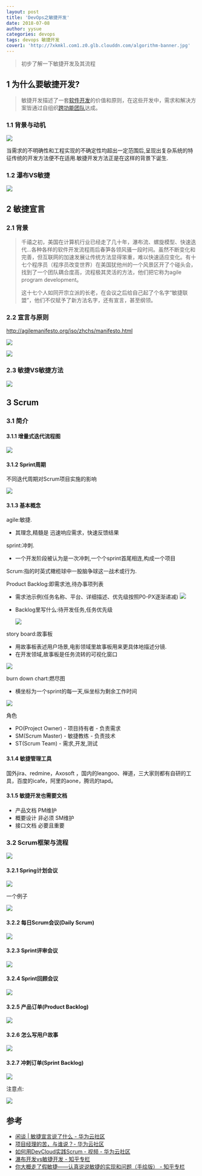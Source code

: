 ```yaml
---
layout: post
title: 'DevOps之敏捷开发'
date: 2018-07-08
author: yysue
categories: devops
tags: devops 敏捷开发
cover1: 'http://7xkmkl.com1.z0.glb.clouddn.com/algorithm-banner.jpg'
---
```


> 初步了解一下敏捷开发及其流程

## 1 为什么要敏捷开发?

> 敏捷开发描述了一套[软件开发](https://zh.wikipedia.org/wiki/%E8%BB%9F%E4%BB%B6%E9%96%8B%E7%99%BC)的价值和原则，在这些开发中，需求和解决方案皆通过自组织[跨功能团队](https://zh.wikipedia.org/wiki/%E4%BA%A4%E5%8F%89%E5%8A%9F%E8%83%BD%E5%B7%A5%E4%BD%9C%E5%B0%8F%E7%BB%84)达成。

### 1.1 背景与动机

![](http://7xkmkl.com1.z0.glb.clouddn.com/1500519974_5430.jpg)

当需求的不明确性和工程实现的不确定性均超出一定范围后,呈现出复杂系统的特征传统的开发方法便不在适用.敏捷开发方法正是在这样的背景下诞生.

### 1.2 瀑布VS敏捷

![](http://7xkmkl.com1.z0.glb.clouddn.com/20180708.png)

## 2 敏捷宣言

### 2.1 背景

> 千禧之初，美国在计算机行业已经走了几十年，瀑布流、螺旋模型、快速迭代...各种各样的软件开发流程雨后春笋各领风骚一段时间。虽然不断变化和完善，但互联网的加速发展让传统方法显得笨重，难以快速适应变化。有十七个程序员（程序员改变世界）在美国犹他州的一个风景区开了个碰头会，找到了一个团队耦合度高，流程极其灵活的方法，他们把它称为agile program development。
>
> 这十七个人如同开宗立派的长老，在会议之后给自己起了个名字“敏捷联盟”，他们不仅赋予了新方法名字，还有宣言，甚至纲领。

### 2.2 宣言与原则

http://agilemanifesto.org/iso/zhchs/manifesto.html

![](http://7xkmkl.com1.z0.glb.clouddn.com/xuanyan.jpg)

![](http://7xkmkl.com1.z0.glb.clouddn.com/yuanze.jpg)

### 2.3 敏捷VS敏捷方法

![](http://7xkmkl.com1.z0.glb.clouddn.com/Jietu20180708-102838.jpg)



## 3 Scrum

### 3.1 简介

#### 3.1.1 增量式迭代流程图

![](http://7xkmkl.com1.z0.glb.clouddn.com/Jietu20180708-101633.jpg)

#### 3.1.2 Sprint周期

不同迭代周期对Scrum项目实施的影响

![](http://7xkmkl.com1.z0.glb.clouddn.com/Jietu20180708-103455.jpg)

#### 3.1.3 基本概念

agile:敏捷.

- 其理念,精髓是 迅速响应需求，快速反馈结果

sprint:冲刺.

- 一个开发阶段被认为是一次冲刺,一个个sprint首尾相连,构成一个项目

Scrum:指的时英式橄榄球中一股脑争球这一战术或行为.

Product Backlog:即需求池,待办事项列表

- 需求池示例(任务名称、平台、详细描述、优先级按照P0-PX逐渐递减)
  ![](http://7xkmkl.com1.z0.glb.clouddn.com/agile-backlog0.jpg)

- Backlog里写什么:待开发任务,任务优先级

  ![](http://7xkmkl.com1.z0.glb.clouddn.com/agile-backlog1.jpg)

story board:故事板

- 用故事板表述用户场景,电影领域里故事板用来更具体地描述分镜.
- 在开发领域,故事板是任务流转的可视化窗口

![](http://7xkmkl.com1.z0.glb.clouddn.com/agile-board.jpg)

burn down chart:燃尽图

- 横坐标为一个sprint的每一天,纵坐标为剩余工作时间

![](http://7xkmkl.com1.z0.glb.clouddn.com/agile-burt.jpg)

角色

- PO(Project Owner) - 项目持有者 - 负责需求
- SM(Scrum Master) - 敏捷教练 - 负责技术
- ST(Scrum Team) - 需求,开发,测试

#### 3.1.4 敏捷管理工具

国外jira、redmine，Axosoft ，国内的leangoo、禅道，三大家则都有自研的工具，百度的icafe，阿里的aone，腾讯的tapd。

#### 3.1.5 敏捷开发也需要文档

- 产品文档 PM维护
- 概要设计 非必须 SM维护
- 接口文档  必要且重要

### 3.2 Scrum框架与流程

![](http://7xkmkl.com1.z0.glb.clouddn.com/agile-01.jpg)

#### 3.2.1 Spring计划会议

![](http://7xkmkl.com1.z0.glb.clouddn.com/Jietu20180708-104309.jpg)

一个例子

![](http://7xkmkl.com1.z0.glb.clouddn.com/Jietu20180708-104333.jpg)

#### 3.2.2 每日Scrum会议(Daily Scrum)

![](http://7xkmkl.com1.z0.glb.clouddn.com/Jietu20180708-104456.jpg)

#### 3.2.3 Sprint评审会议

![](http://7xkmkl.com1.z0.glb.clouddn.com/Jietu20180708-111519.jpg)

#### 3.2.4 Sprint回顾会议

![](http://7xkmkl.com1.z0.glb.clouddn.com/Jietu20180708-104542.jpg)

#### 3.2.5 产品订单(Product Backlog)

![](http://7xkmkl.com1.z0.glb.clouddn.com/agile-backlog3.jpg)

#### 3.2.6 怎么写用户故事

![](http://7xkmkl.com1.z0.glb.clouddn.com/Jietu20180708-104821.jpg)

#### 3.2.7 冲刺订单(Sprint Backlog)

![](http://7xkmkl.com1.z0.glb.clouddn.com/Jietu20180708-104941.jpg)

注意点:

![](http://7xkmkl.com1.z0.glb.clouddn.com/Jietu20180708-105039.jpg)

## 参考

- [闲谈 | 敏捷宣言说了什么 - 华为云社区](https://bbs.huaweicloud.com/blogs/17d8e9c8808f11e7b8317ca23e93a891)
- [项目经理的苦，与谁说？- 华为云社区](https://bbs.huaweicloud.com/blogs/dda068c76cf811e7b8317ca23e93a891)
- [如何用DevCloud实践Scrum - 视频 - 华为云社区](https://bbs.huaweicloud.com/videos/766340769ce611e7b8317ca23e93a891)
- [瀑布开发vs敏捷开发 - 知乎专栏](https://zhuanlan.zhihu.com/p/29783716)
- [你大概走了假敏捷——认真说说敏捷的实现和问题（手绘版） - 知乎专栏](https://zhuanlan.zhihu.com/p/26366882)